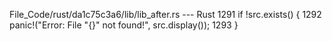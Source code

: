 File_Code/rust/da1c75c3a6/lib/lib_after.rs --- Rust
                                                                                                                                                          1291             if !src.exists() {
                                                                                                                                                          1292                 panic!("Error: File \"{}\" not found!", src.display());
                                                                                                                                                          1293             }

